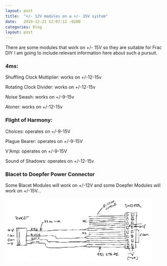 ```yaml
---
layout: post
title:  "+/- 12V modules on a +/- 15V system"
date:   2019-12-21 12:07:12 -0200
categories: blog
layout: post
---
```


There are some modules that work on +/- 15V so they are suitable for Frac DIY
I am going to include relevant information here about such a pursuit.

<!--more-->


### 4ms:

Shuffling Clock Multiplier: works on +/-12-15v

Rotating Clock Divider: works on +/-12-15v

Noise Swash: works on +/-9-15v

Atoner: works on +/-12-15v 


### Flight of Harmony:

Choices: operates on +/-9-15V

Plague Bearer: operates on +/-9-15V

V'Amp: operates on +/-9-15V

Sound of Shadows: operates on +/-12-15v


### Blacet to Doepfer Power Connector

Some Blacet Modules will work on +/-12V and some Doepfer Modules will work on +/-15V... 

![BlacetDoepferConnector](https://github.com/FracModular/Blacet/raw/master/BlacetDoepPsConn.gif)




